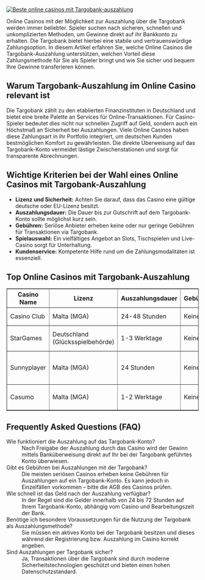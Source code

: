 [![Beste online casinos mit Targobank-auszahlung](https://123-caf.pages.dev/gitsignup.png)](https://vrmoo.ru/Bt82HjjY)

<div>   <p>Online Casinos mit der Möglichkeit zur Auszahlung über die Targobank werden immer beliebter. Spieler suchen nach sicheren, schnellen und unkomplizierten Methoden, um Gewinne direkt auf ihr Bankkonto zu erhalten. Die Targobank bietet hierbei eine stabile und vertrauenswürdige Zahlungsoption. In diesem Artikel erfahren Sie, welche Online Casinos die Targobank-Auszahlung unterstützen, welchen Vorteil diese Zahlungsmethode für Sie als Spieler bringt und wie Sie sicher und bequem Ihre Gewinne transferieren können.</p>  <h2>Warum Targobank-Auszahlung im Online Casino relevant ist</h2>   <p>Die Targobank zählt zu den etablierten Finanzinstituten in Deutschland und bietet eine breite Palette an Services für Online-Transaktionen. Für Casino-Spieler bedeutet dies nicht nur schnellen Zugriff auf Geld, sondern auch ein Höchstmaß an Sicherheit bei Auszahlungen. Viele Online Casinos haben diese Zahlungsart in ihr Portfolio integriert, um deutschen Kunden bestmöglichen Komfort zu gewährleisten. Die direkte Überweisung auf das Targobank-Konto vermeidet lästige Zwischenstationen und sorgt für transparente Abrechnungen.</p>  <h2>Wichtige Kriterien bei der Wahl eines Online Casinos mit Targobank-Auszahlung</h2>   <ul>     <li><strong>Lizenz und Sicherheit:</strong> Achten Sie darauf, dass das Casino eine gültige deutsche oder EU-Lizenz besitzt.</li>     <li><strong>Auszahlungsdauer:</strong> Die Dauer bis zur Gutschrift auf dem Targobank-Konto sollte möglichst kurz sein.</li>     <li><strong>Gebühren:</strong> Seriöse Anbieter erheben keine oder nur geringe Gebühren für Transaktionen via Targobank.</li>     <li><strong>Spielauswahl:</strong> Ein vielfältiges Angebot an Slots, Tischspielen und Live-Casino sorgt für Unterhaltung.</li>     <li><strong>Kundenservice:</strong> Kompetente Hilfe rund um die Zahlungsmodalitäten ist essenziell.</li>   </ul>  <h2>Top Online Casinos mit Targobank-Auszahlung</h2>   <table border="1" cellpadding="6" cellspacing="0">     <thead>       <tr>         <th>Casino Name</th>         <th>Lizenz</th>         <th>Auszahlungsdauer</th>         <th>Gebühren</th>         <th>Spielangebot</th>       </tr>     </thead>     <tbody>       <tr>         <td>Casino Club</td>         <td>Malta (MGA)</td>         <td>24-48 Stunden</td>         <td>Keine</td>         <td>Slots, Poker, Live-Casino</td>       </tr>       <tr>         <td>StarGames</td>         <td>Deutschland (Glücksspielbehörde)</td>         <td>1-3 Werktage</td>         <td>Keine</td>         <td>Slots, Blackjack, Roulette</td>       </tr>       <tr>         <td>Sunnyplayer</td>         <td>Malta (MGA)</td>         <td>24 Stunden</td>         <td>Keine</td>         <td>Slots, Live-Casino, Jackpot-Spiele</td>       </tr>       <tr>         <td>Casumo</td>         <td>Malta (MGA)</td>         <td>1-2 Werktage</td>         <td>Keine</td>         <td>Slots, Live-Spiele, Tischspiele</td>       </tr>     </tbody>   </table>  <h2>Frequently Asked Questions (FAQ)</h2>   <dl>     <dt>Wie funktioniert die Auszahlung auf das Targobank-Konto?</dt>     <dd>Nach Freigabe der Auszahlung durch das Casino wird der Gewinn mittels Banküberweisung direkt auf Ihr bei der Targobank geführtes Konto überwiesen.</dd>      <dt>Gibt es Gebühren bei Auszahlungen mit der Targobank?</dt>     <dd>Die meisten seriösen Casinos erheben keine Gebühren für Auszahlungen auf ein Targobank-Konto. Es kann jedoch in Einzelfällen vorkommen – bitte die AGB des Casinos prüfen.</dd>      <dt>Wie schnell ist das Geld nach der Auszahlung verfügbar?</dt>     <dd>In der Regel sind die Gelder innerhalb von 24 bis 72 Stunden auf Ihrem Targobank-Konto, abhängig vom Casino und Bearbeitungszeit der Bank.</dd>      <dt>Benötige ich besondere Voraussetzungen für die Nutzung der Targobank als Auszahlungsmethode?</dt>     <dd>Sie müssen ein aktives Konto bei der Targobank besitzen und dieses während der Registrierung bzw. Auszahlung im Casino korrekt angeben.</dd>      <dt>Sind Auszahlungen per Targobank sicher?</dt>     <dd>Ja, Transaktionen über die Targobank sind durch moderne Sicherheitstechnologien geschützt und bieten einen hohen Datenschutzstandard.</dd>   </dl>   </div>